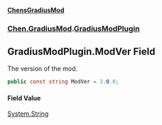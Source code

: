 
#### [ChensGradiusMod](./index 'index')

### [Chen.GradiusMod](./neHTXX+yFsk1RpXqjkv9zg 'Chen.GradiusMod').[GradiusModPlugin](./l92m4Dah9rvPq366O3unNQ 'Chen.GradiusMod.GradiusModPlugin')

## GradiusModPlugin.ModVer Field
The version of the mod.  
```csharp
public const string ModVer = 3.0.0;
```

#### Field Value
[System.String](https://docs.microsoft.com/en-us/dotnet/api/System.String 'System.String')  
